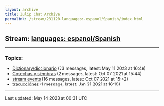 ```yaml
---
layout: archive
title: Zulip Chat Archive
permalink: /stream/231120-languages:-espanol/Spanish/index.html
---
```


## Stream: [languages: espanol/Spanish](https://mattecapu.github.io/ct-zulip-archive/stream/231120-languages:-espanol/Spanish/index.html)
---

### Topics:

* [Dictionary/diccionario](topic/topic_Dictionary.2Fdiccionario.html) (23 messages, latest: May 11 2023 at 16:46)
* [Cosechas y siembras](topic/topic_Cosechas.20y.20siembras.html) (2 messages, latest: Oct 07 2021 at 15:44)
* [stream events](topic/topic_stream.20events.html) (16 messages, latest: Oct 07 2021 at 15:42)
* [traducciónes](topic/topic_traducci.C3.B3nes.html) (1 message, latest: Jan 31 2021 at 16:10)

<hr><p>Last updated: May 14 2023 at 00:31 UTC</p>